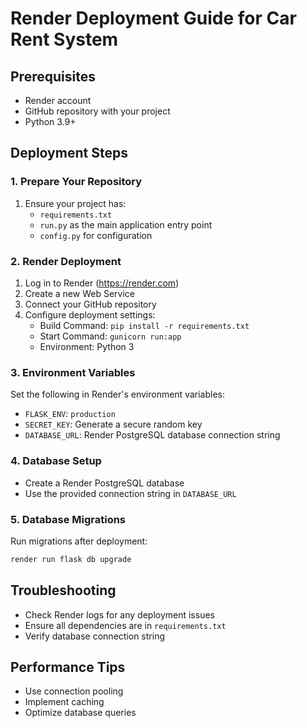 # Render Deployment Guide for Car Rent System

## Prerequisites
- Render account
- GitHub repository with your project
- Python 3.9+

## Deployment Steps

### 1. Prepare Your Repository
1. Ensure your project has:
   - `requirements.txt`
   - `run.py` as the main application entry point
   - `config.py` for configuration

### 2. Render Deployment
1. Log in to Render (https://render.com)
2. Create a new Web Service
3. Connect your GitHub repository
4. Configure deployment settings:
   - Build Command: `pip install -r requirements.txt`
   - Start Command: `gunicorn run:app`
   - Environment: Python 3

### 3. Environment Variables
Set the following in Render's environment variables:
- `FLASK_ENV`: `production`
- `SECRET_KEY`: Generate a secure random key
- `DATABASE_URL`: Render PostgreSQL database connection string

### 4. Database Setup
- Create a Render PostgreSQL database
- Use the provided connection string in `DATABASE_URL`

### 5. Database Migrations
Run migrations after deployment:
```bash
render run flask db upgrade
```

## Troubleshooting
- Check Render logs for any deployment issues
- Ensure all dependencies are in `requirements.txt`
- Verify database connection string

## Performance Tips
- Use connection pooling
- Implement caching
- Optimize database queries
